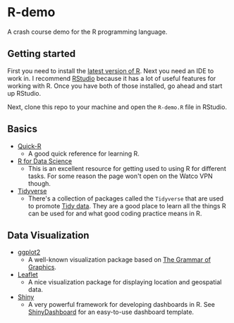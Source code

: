 # R-demo

A crash course demo for the R programming language.

## Getting started

First you need to install the [latest version of R](https://cran.r-project.org/bin/windows/base/). Next you need an IDE to work in. I recommend [RStudio](https://rstudio.com/products/rstudio/download/) because it has a lot of useful features for working with R. Once you have both of those installed, go ahead and start up RStudio.

Next, clone this repo to your machine and open the `R-demo.R` file in RStudio.

## Basics

- [Quick-R](https://www.statmethods.net/index.html)
  - A good quick reference for learning R.
- [R for Data Science](https://r4ds.had.co.nz/)
  - This is an excellent resource for getting used to using R for different tasks. For some reason the page won't open on the Watco VPN though.
- [Tidyverse](https://www.tidyverse.org/)
  - There's a collection of packages called the `Tidyverse` that are used to promote [Tidy data](https://cran.r-project.org/web/packages/tidyr/vignettes/tidy-data.html). They are a good place to learn all the things R can be used for and what good coding practice means in R.

## Data Visualization

- [ggplot2](https://ggplot2.tidyverse.org/)
  - A well-known visualization package based on [The Grammar of Graphics](https://www.cs.uic.edu/~wilkinson/TheGrammarOfGraphics/GOG.html).
- [Leaflet](https://rstudio.github.io/leaflet/)
  - A nice visualization package for displaying location and geospatial data.
- [Shiny](https://shiny.rstudio.com/)
  - A very powerful framework for developing dashboards in R. See [ShinyDashboard](https://rstudio.github.io/shinydashboard/) for an easy-to-use dashboard template.
